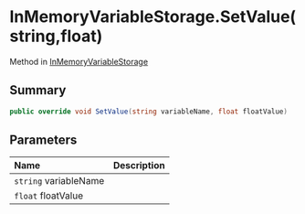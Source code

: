 # InMemoryVariableStorage.SetValue(string,float)

Method in [InMemoryVariableStorage](api/csharp/yarn.unity.inmemoryvariablestorage.md)

## Summary



```csharp
public override void SetValue(string variableName, float floatValue)
```

## Parameters

|Name|Description|
|:---|:---|
|`string` variableName||
|`float` floatValue||

